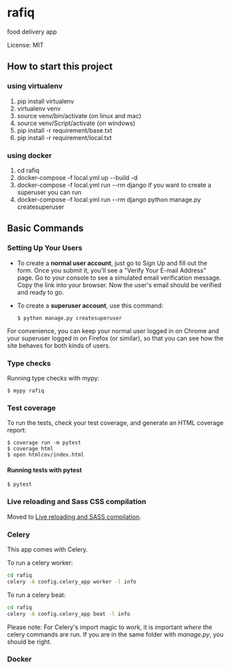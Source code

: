 # rafiq

food delivery app

License: MIT

## How to start this project

### using virtualenv
1. pip install virtualenv
2. virtualenv venv
3. source venv/bin/activate (on linux and mac)
4. source venv/Script/activate (on windows)
5. pip install -r requirement/base.txt
6. pip install -r requirement/local.txt

### using docker
1. cd rafiq
2. docker-compose -f local.yml up --build -d
3. docker-compose -f local.yml run --rm django
if you want to create a superuser you can run 
4. docker-compose -f local.yml run --rm django python manage.py createsuperuser

## Basic Commands

### Setting Up Your Users

-   To create a **normal user account**, just go to Sign Up and fill out the form. Once you submit it, you'll see a "Verify Your E-mail Address" page. Go to your console to see a simulated email verification message. Copy the link into your browser. Now the user's email should be verified and ready to go.

-   To create a **superuser account**, use this command:

        $ python manage.py createsuperuser

For convenience, you can keep your normal user logged in on Chrome and your superuser logged in on Firefox (or similar), so that you can see how the site behaves for both kinds of users.

### Type checks

Running type checks with mypy:

    $ mypy rafiq

### Test coverage

To run the tests, check your test coverage, and generate an HTML coverage report:

    $ coverage run -m pytest
    $ coverage html
    $ open htmlcov/index.html

#### Running tests with pytest

    $ pytest

### Live reloading and Sass CSS compilation

Moved to [Live reloading and SASS compilation](https://cookiecutter-django.readthedocs.io/en/latest/developing-locally.html#sass-compilation-live-reloading).

### Celery

This app comes with Celery.

To run a celery worker:

``` bash
cd rafiq
celery -A config.celery_app worker -l info
```

To run a celery  beat:

``` bash
cd rafiq
celery -A config.celery_app beat -l info
```

Please note: For Celery's import magic to work, it is important *where* the celery commands are run. If you are in the same folder with *manage.py*, you should be right.


### Docker
